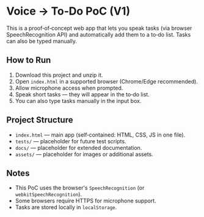 # Voice → To‑Do PoC (V1)

This is a proof‑of‑concept web app that lets you speak tasks (via browser SpeechRecognition API) 
and automatically add them to a to‑do list. Tasks can also be typed manually.

## How to Run
1. Download this project and unzip it.
2. Open `index.html` in a supported browser (Chrome/Edge recommended).
3. Allow microphone access when prompted.
4. Speak short tasks — they will appear in the to‑do list.
5. You can also type tasks manually in the input box.

## Project Structure
- `index.html` — main app (self‑contained: HTML, CSS, JS in one file).
- `tests/` — placeholder for future test scripts.
- `docs/` — placeholder for extended documentation.
- `assets/` — placeholder for images or additional assets.

## Notes
- This PoC uses the browser's `SpeechRecognition` (or `webkitSpeechRecognition`).
- Some browsers require HTTPS for microphone support.
- Tasks are stored locally in `localStorage`.
